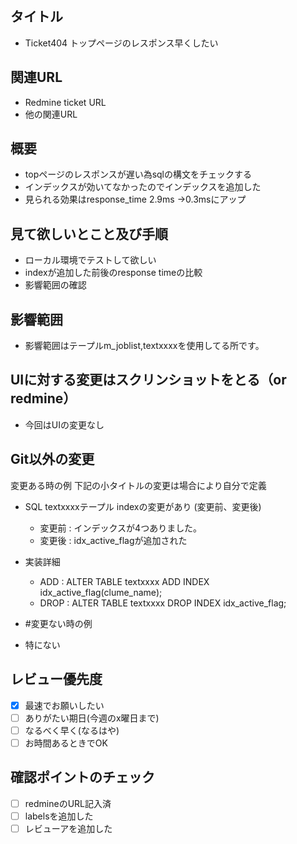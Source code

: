 ## タイトル
* Ticket404 トップページのレスポンス早くしたい

## 関連URL

* Redmine ticket URL
* 他の関連URL


## 概要

* topページのレスポンスが遅い為sqlの構文をチェックする
* インデックスが効いてなかったのでインデックスを追加した
* 見られる効果はresponse_time 2.9ms ->0.3msにアップ

## 見て欲しいとこと及び手順

* ローカル環境でテストして欲しい
* indexが追加した前後のresponse timeの比較
* 影響範囲の確認

## 影響範囲

* 影響範囲はテープルm_joblist,textxxxxを使用してる所です。

## UIに対する変更はスクリンショットをとる（or redmine）

* 今回はUIの変更なし

## Git以外の変更

変更ある時の例
下記の小タイトルの変更は場合により自分で定義
* SQL textxxxxテープル indexの変更があり (変更前、変更後)
    * 変更前 : インデックスが4つありました。
    * 変更後 : idx_active_flagが追加された

* 実装詳細
   * ADD : ALTER TABLE textxxxx ADD INDEX idx_active_flag(clume_name);  
   * DROP : ALTER TABLE textxxxx DROP INDEX idx_active_flag;
* #変更ない時の例
* 特にない

## レビュー優先度
* [x] 最速でお願いしたい
* [ ] ありがたい期日(今週のx曜日まで)
* [ ] なるべく早く(なるはや)
* [ ] お時間あるときでOK

## 確認ポイントのチェック

* [ ] redmineのURL記入済
* [ ] labelsを追加した
* [ ] レビューアを追加した
